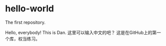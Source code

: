 # hello-world
The first repository.

Hello, everybody! This is Dan.
这里可以输入中文的吧？
这是在GitHub上的第一个库，权当练习。
